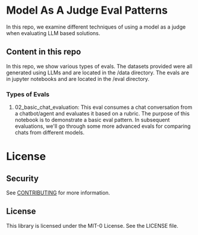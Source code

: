 # Model As A Judge Eval Patterns
In this repo, we examine different techniques of using a model as a judge when evaluating LLM based solutions. 

## Content in this repo
In this repo, we show various types of evals. The datasets provided were all generated using LLMs and are located in the /data directory. The evals are in jupyter notebooks and are located in the /eval directory. 

### Types of Evals
1. 02_basic_chat_evaluation: This eval consumes a chat conversation from a chatbot/agent and evaluates it based on a rubric. The purpose of this notebook is to demonstrate a basic eval pattern. In subsequent evaluations, we'll go through some more advanced evals for comparing chats from different models. 

# License


## Security

See [CONTRIBUTING](CONTRIBUTING.md#security-issue-notifications) for more information.

## License

This library is licensed under the MIT-0 License. See the LICENSE file.

